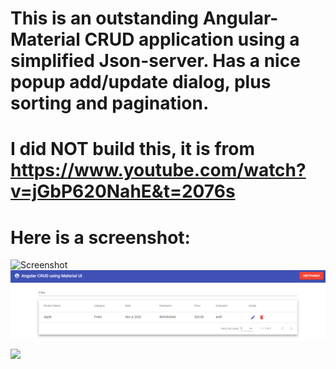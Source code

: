 # This is an outstanding Angular-Material CRUD application using a simplified Json-server. Has a nice popup add/update dialog, plus sorting and pagination.

# I did NOT build this, it is from https://www.youtube.com/watch?v=jGbP620NahE&t=2076s

# Here is a screenshot:
![Screenshot](Screenshot.png)
![Screenshot](/angmatcrud/src/assets/Screenshot.png)

<p>
<img src='/src/assets/Screenshot.png'>
</p>
